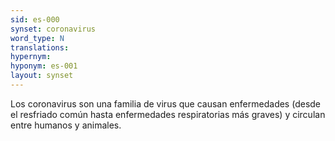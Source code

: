 ```yaml
---
sid: es-000
synset: coronavirus
word_type: N
translations: 
hypernym: 
hyponym: es-001
layout: synset
---
```

Los coronavirus son una familia de virus que causan enfermedades (desde 
el resfriado común hasta enfermedades respiratorias más graves) y 
circulan entre humanos y animales.